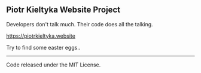 ## Piotr Kieltyka Website Project

Developers don't talk much. Their code does all the talking.

<https://piotrkieltyka.website>

Try to find some easter eggs..

------------
Code released under the MIT License.
